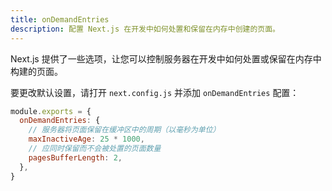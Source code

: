 ```yaml
---
title: onDemandEntries
description: 配置 Next.js 在开发中如何处置和保留在内存中创建的页面。
---
```




Next.js 提供了一些选项，让您可以控制服务器在开发中如何处置或保留在内存中构建的页面。

要更改默认设置，请打开 `next.config.js` 并添加 `onDemandEntries` 配置：

```js filename="next.config.js"
module.exports = {
  onDemandEntries: {
    // 服务器将页面保留在缓冲区中的周期（以毫秒为单位）
    maxInactiveAge: 25 * 1000,
    // 应同时保留而不会被处置的页面数量
    pagesBufferLength: 2,
  },
}
```